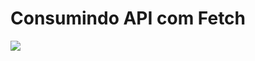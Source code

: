 # Consumindo API com Fetch

<img src="https://github.com/tainami/aula-api-com-fetch/assets/121645958/73532c16-70ee-4a49-94f5-c3319463c7f9)"><img>
